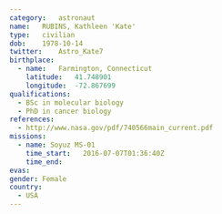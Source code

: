 ```yaml
---
category:	astronaut
name:	RUBINS, Kathleen 'Kate'
type:	civilian
dob:	1978-10-14
twitter:	Astro_Kate7
birthplace:
  - name:	Farmington, Connecticut
    latitude:	41.748901
    longitude:	-72.867699
qualifications:
  - BSc in molecular biology
  - PhD in cancer biology
references:
  - http://www.nasa.gov/pdf/740566main_current.pdf
missions:
  - name: Soyuz MS-01
    time_start:   2016-07-07T01:36:40Z
    time_end:     
evas:
gender:	Female
country:
  - USA
---
```

